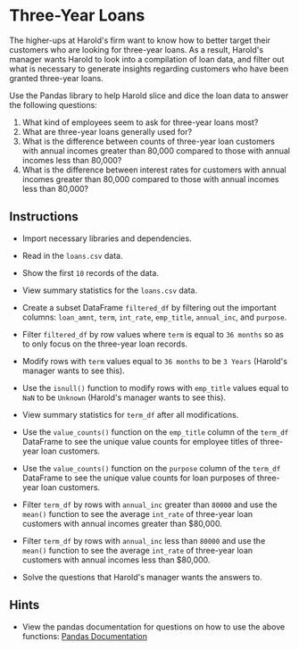 # Three-Year Loans

The higher-ups at Harold's firm want to know how to better target their customers who are looking for three-year loans. As a result, Harold's manager wants Harold to look into a compilation of loan data, and filter out what is necessary to generate insights regarding customers who have been granted three-year loans.

Use the Pandas library to help Harold slice and dice the loan data to answer the following questions:

1. What kind of employees seem to ask for three-year loans most?
2. What are three-year loans generally used for?
3. What is the difference between counts of three-year loan customers with annual incomes greater than 80,000 compared to those with annual incomes less than 80,000?
4. What is the difference between interest rates for customers with annual incomes greater than 80,000 compared to those with annual incomes less than 80,000?

## Instructions

* Import necessary libraries and dependencies.

* Read in the `loans.csv` data.

* Show the first `10` records of the data.

* View summary statistics for the `loans.csv` data.

* Create a subset DataFrame `filtered_df` by filtering out the important columns: `loan_amnt`, `term`, `int_rate`, `emp_title`, `annual_inc`, and `purpose`.

* Filter `filtered_df` by row values where `term` is equal to `36 months` so as to only focus on the three-year loan records.

* Modify rows with `term` values equal to `36 months` to be `3 Years` (Harold's manager wants to see this).

* Use the `isnull()` function to modify rows with `emp_title` values equal to `NaN` to be `Unknown` (Harold's manager wants to see this).

* View summary statistics for `term_df` after all modifications.

* Use the `value_counts()` function on the `emp_title` column of the `term_df` DataFrame to see the unique value counts for employee titles of three-year loan customers.

* Use the `value_counts()` function on the `purpose` column of the `term_df` DataFrame to see the unique value counts for loan purposes of three-year loan customers.

* Filter `term_df` by rows with `annual_inc` greater than `80000` and use the `mean()` function to see the average `int_rate` of three-year loan customers with annual incomes greater than $80,000.

* Filter `term_df` by rows with `annual_inc` less than `80000` and use the `mean()` function to see the average `int_rate` of three-year loan customers with annual incomes less than $80,000.

* Solve the questions that Harold's manager wants the answers to.

## Hints

* View the pandas documentation for questions on how to use the above functions: [Pandas Documentation](https://pandas.pydata.org/pandas-docs/stable/)